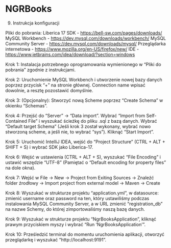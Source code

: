 # NGRBooks
9. Instrukcja konfiguracji

Pliki do pobrania:
Liberica 17 SDK - https://bell-sw.com/pages/downloads/
MySQL Workbench - https://dev.mysql.com/downloads/workbench/
MySQL Community Server - https://dev.mysql.com/downloads/mysql/
Przeglądarka internetowa - https://www.mozilla.org/en-US/firefox/new/
IDE  - https://www.jetbrains.com/idea/download/?section=windows

Krok 1: Instalacja potrzebnego oprogramowania wymienionego w “Pliki do pobrania” zgodnie z instrukcjami.

Krok 2: Uruchomienie MySQL Workbench i utworzenie nowej bazy danych poprzez przycisk “+” na stronie głównej. Connection name wpisać dowolnie, a resztę pozostawić domyślnie.

Krok 3: (Opcjonalny): Stworzyć nową Scheme poprzez “Create Schema” w okienku “Schemas”.

Krok 4: Przejść do “Server” -> “Data import”. Wybrać “Import from Self-Contained File” i wyszukać ścieżkę do pliku .sql z bazą danych. Wybrać “Default target Schema” (Jeśli krok 3 został wykonany, wybrać nowo stworzoną scheme, a jeśli nie, to wybrać “sys”). Kliknąć “Start Import”.

Krok 5: Uruchomić IntelliJ IDEA, wejść do “Project Structure” (CTRL + ALT + SHIFT + S) i wybrać SDK jako Liberica-17.

Krok 6: Wejść w ustawienia (CTRL + ALT + S), wyszukać “File Encoding” i ustawić wszędzie “UTF-8” (Pamiętać o “Default encoding for property files” na dole okna).

Krok 7: Wejść w File -> New -> Project from Exiting Sources -> Znaleźć folder źrodłowy -> Import project from external model -> Maven -> Create

Krok 8: Wyszukać w strukturze projektu “application.yml”, w datasource: zmienić username oraz password na ten, który ustawiliśmy podczas instalowania MySQL Community Server, a w URL zmienić “registration_db” na nazwe Schemy, do której zimportowaliśmy naszą bazę danych.

Krok 9: Wyszukać w strukturze projektu “NgrBooksApplication”, kliknąć prawym przyciskiem myszy i wybrać “Run ‘NgrBooksApplication’”.

Krok 10: Prześledzić terminal do momentu uruchomienia aplikacji, otworzyć przeglądarkę i wyszukać “http://localhost:9191”.

